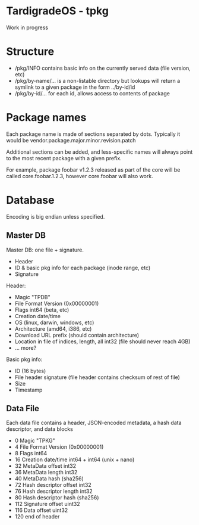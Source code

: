# TardigradeOS - tpkg

Work in progress

# Structure

* /pkg/INFO contains basic info on the currently served data (file version, etc)
* /pkg/by-name/... is a non-listable directory but lookups will return a symlink to a given package in the form ../by-id/id
* /pkg/by-id/... for each id, allows access to contents of package

# Package names

Each package name is made of sections separated by dots. Typically it would be vendor.package.major.minor.revision.patch

Additional sections can be added, and less-specific names will always point to the most recent package with a given prefix.

For example, package foobar v1.2.3 released as part of the core will be called core.foobar.1.2.3, however core.foobar will also work.

# Database

Encoding is big endian unless specified.

## Master DB

Master DB: one file + signature.

* Header
* ID & basic pkg info for each package (inode range, etc)
* Signature

Header:

* Magic "TPDB"
* File Format Version (0x00000001)
* Flags int64 (beta, etc)
* Creation date/time
* OS (linux, darwin, windows, etc)
* Architecture (amd64, i386, etc)
* Download URL prefix (should contain architecture)
* Location in file of indices, length, all int32 (file should never reach 4GB)
* ... more?

Basic pkg info:

* ID (16 bytes)
* File header signature (file header contains checksum of rest of file)
* Size
* Timestamp

## Data File

Each data file contains a header, JSON-encoded metadata, a hash data descriptor, and data blocks

* 0 Magic "TPKG"
* 4 File Format Version (0x00000001)
* 8 Flags int64
* 16 Creation date/time int64 + int64 (unix + nano)
* 32 MetaData offset int32
* 36 MetaData length int32
* 40 MetaData hash (sha256)
* 72 Hash descriptor offset int32
* 76 Hash descriptor length int32
* 80 Hash descriptor hash (sha256)
* 112 Signature offset uint32
* 116 Data offset uint32
* 120 end of header
